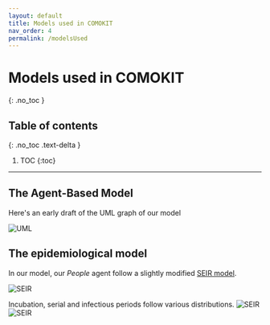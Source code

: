 ```yaml
---
layout: default
title: Models used in COMOKIT
nav_order: 4
permalink: /modelsUsed
---
```


# Models used in COMOKIT
{: .no_toc }

<!--
Short text
{: .fs-6 .fw-300 }
-->

## Table of contents
{: .no_toc .text-delta }

1. TOC
{:toc}

---

## The Agent-Based Model 

Here's an early draft of the UML graph of our model

![UML](assets/images/general-uml.png)

## The epidemiological model

In our model, our _People_ agent follow a slightly modified [SEIR model](https://en.wikipedia.org/wiki/Compartmental_models_in_epidemiology#The_SEIR_model).

![SEIR](assets/images/Epidemic-model-agent.png)

Incubation, serial and infectious periods follow various distributions.
![SEIR](assets/images/IncubationPeriod.png)
![SEIR](assets/images/Serial-Infectious-Distribution.png)